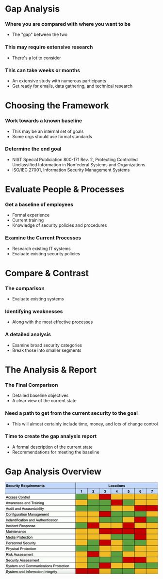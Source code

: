 # Gap Analysis
### Where you are compared with where you want to be
- The "gap" between the two
### This may require extensive research
- There's a lot to consider
### This can take weeks or months
- An extensive study with numerous participants
- Get ready for emails, data gathering, and technical research
# Choosing the Framework
### Work towards a known baseline
- This may be an internal set of goals
- Some orgs should use formal standards
### Determine the end goal
- NIST Special Publiciation 800-171 Rev. 2, Protecting Controlled Unclassified Information in Nonfederal Systems and Organizations
- ISO/IEC 27001, Information Security Management Systems
# Evaluate People & Processes
### Get a baseline of employees
- Formal experience
- Current training
- Knowledge of security policies and procedures
### Examine the Current Processes
- Research existing IT systems
- Evaluate existing security policies
# Compare & Contrast
### The comparison
- Evaluate existing systems
### Identifying weaknesses
- Along with the most effective processes
### A detailed analysis
- Examine broad security categories
- Break those into smaller segments
# The Analysis & Report
### The Final Comparison
- Detailed baseline objectives
- A clear view of the current state
### Need a path to get from the current security to the goal
- This will almost certainly include time, money, and lots of change control
### Time to create the gap analysis report
- A formal description of the current state
- Recommendations for meeting the baseline
# Gap Analysis Overview
![](attachments/Pasted%20image%2020240508224600.png)